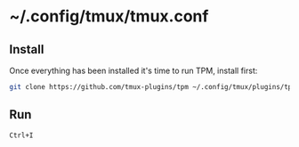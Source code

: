 # ~/.config/tmux/tmux.conf

## Install

Once everything has been installed it's time to run TPM, install first:

```bash
git clone https://github.com/tmux-plugins/tpm ~/.config/tmux/plugins/tpm
```

## Run

`Ctrl+I`

